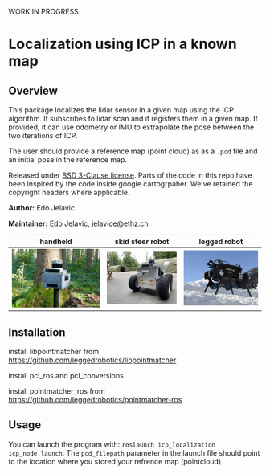 
WORK IN PROGRESS

# Localization using ICP in a known map

## Overview

This package localizes the lidar sensor in a given map using the ICP algorithm. It subscribes to lidar scan and it registers them in a given map. If provided, it can use odometry or IMU to extrapolate the pose between the two iterations of ICP.

The user should provide a reference map (point cloud) as as a `.pcd` file and an initial pose in the reference map.

Released under [BSD 3-Clause license](LICENSE). Parts of the code in this repo have been inspired by the code inside google cartogrpaher. We've retained the copyright headers where applicable.

**Author:** Edo Jelavic

**Maintainer:** Edo Jelavic, [jelavice@ethz.ch](jelavice@ethz.ch)




| handheld | skid steer robot | legged robot |
|:--------:|------------------|--------------|
|[![handheld](doc/sensor_module.png)](doc/sensor_module.png)|[![skid-steer](doc/smb.png)](doc/smb.png)|[![anymal](doc/anymal.png)](doc/anymal.png)|



## Installation
install libpointmatcher from https://github.com/leggedrobotics/libpointmatcher

install pcl_ros and pcl_conversions

install pointmatcher_ros from https://github.com/leggedrobotics/pointmatcher-ros

## Usage
You can launch the program with: `roslaunch icp_localization icp_node.launch`. The `pcd_filepath` parameter in the launch file should point to the location where you stored your refrence map (pointcloud) 



